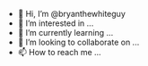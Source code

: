 - 👋 Hi, I’m @bryanthewhiteguy
- 👀 I’m interested in ...
- 🌱 I’m currently learning ...
- 💞️ I’m looking to collaborate on ...
- 📫 How to reach me ...

<!---
bryanthewhiteguy/bryanthewhiteguy is a ✨ special ✨ repository because its `README.md` (this file) appears on your GitHub profile.
You can click the Preview link to take a look at your changes.
--->
